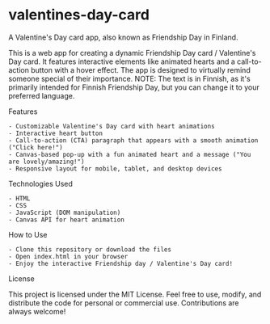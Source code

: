 # valentines-day-card
A Valentine's Day card app, also known as Friendship Day in Finland.

This is a web app for creating a dynamic Friendship Day card / Valentine's Day card. It features interactive elements like animated hearts and a call-to-action button with a hover effect. The app is designed to virtually remind someone special of their importance. NOTE: The text is in Finnish, as it's primarily intended for Finnish Friendship Day, but you can change it to your preferred language.

Features

    - Customizable Valentine's Day card with heart animations
    - Interactive heart button 
    - Call-to-action (CTA) paragraph that appears with a smooth animation ("Click here!")
    - Canvas-based pop-up with a fun animated heart and a message ("You are lovely/amazing!")
    - Responsive layout for mobile, tablet, and desktop devices

Technologies Used

    - HTML
    - CSS
    - JavaScript (DOM manipulation)
    - Canvas API for heart animation

How to Use

    - Clone this repository or download the files
    - Open index.html in your browser
    - Enjoy the interactive Friendship day / Valentine's Day card!

License

This project is licensed under the MIT License. Feel free to use, modify, and distribute the code for personal or commercial use. Contributions are always welcome!
